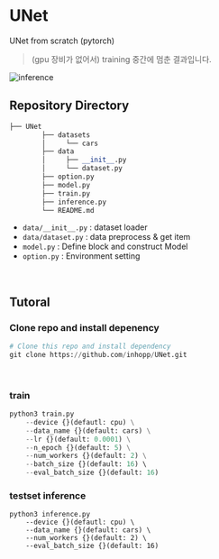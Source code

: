 # UNet
UNet from scratch (pytorch)


> (gpu 장비가 없어서) training 중간에 멈춘 결과입니다.

![inference](https://user-images.githubusercontent.com/96368476/204140350-ba77117f-8bd0-4c5d-91cb-9ffbfc5df0af.png)

## Repository Directory 

``` python 
├── UNet
        ├── datasets
        │     └── cars
        ├── data
        │     ├── __init__.py
        │     └── dataset.py
        ├── option.py
        ├── model.py
        ├── train.py
        ├── inference.py
        └── README.md
```

- `data/__init__.py` : dataset loader
- `data/dataset.py` : data preprocess & get item
- `model.py` : Define block and construct Model
- `option.py` : Environment setting

<br>


## Tutoral

### Clone repo and install depenency

``` python
# Clone this repo and install dependency
git clone https://github.com/inhopp/UNet.git
```

<br>


### train
``` python
python3 train.py
    --device {}(defautl: cpu) \
    --data_name {}(default: cars) \
    --lr {}(default: 0.0001) \
    --n_epoch {}(default: 5) \
    --num_workers {}(default: 2) \
    --batch_size {}(default: 16) \ 
    --eval_batch_size {}(default: 16)
```

### testset inference
```
python3 inference.py
    --device {}(defautl: cpu) \
    --data_name {}(default: cars) \
    --num_workers {}(default: 2) \
    --eval_batch_size {}(default: 16)
```